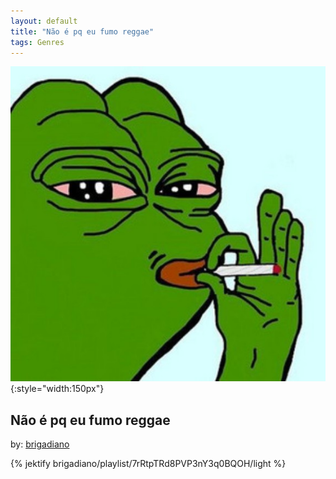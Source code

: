 ```yaml
---
layout: default
title: "Não é pq eu fumo reggae"
tags: Genres 
---
```

![Pepe](/assets/img/reggae.jpg){:style="width:150px"}
## Não é pq eu fumo reggae
by: [brigadiano](https://open.spotify.com/user/brigadiano)



{% jektify brigadiano/playlist/7rRtpTRd8PVP3nY3q0BQOH/light %}